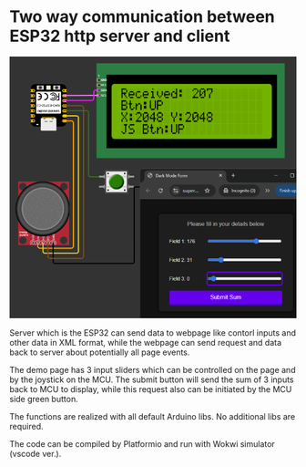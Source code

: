 # Two way communication between ESP32 http server and client

![Screenshot](Screenshot.png)

Server which is the ESP32 can send data to webpage like contorl inputs and other data in XML format, while the webpage can send request and data back to server about potentially all page events.

The demo page has 3 input sliders which can be controlled on the page and by the joystick on the MCU. The submit button will send the sum of 3 inputs back to MCU to display, while this request also can be initiated by the MCU side green button. 

The functions are realized with all default Arduino libs. No additional libs are required. 

The code can be compiled by Platformio and run with Wokwi simulator (vscode ver.).